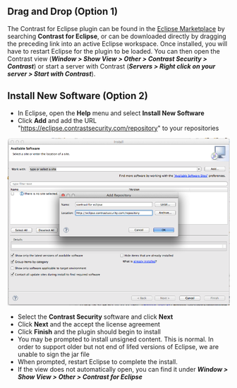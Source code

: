<!--
title: "Downloading Contrast for Eclipse"
description: "Instructions for Downloading and Installing Contrast for Eclipse"
tags: "Eclipse Download Installation"
-->

## Drag and Drop (Option 1)

The Contrast for Eclipse plugin can be found in the [Eclipse Marketplace](https://marketplace.eclipse.org/content/contrast-eclipse) by searching **Contrast for Eclipse**, or can be downloaded directly by dragging the preceding link into an active Eclipse workspace.
Once installed, you will have to restart Eclipse for the plugin to be loaded. You can then open the Contrast view (***Window > Show View > Other > Contrast Security > Contrast***) or start a server with Contrast (***Servers > Right click on your server > Start with Contrast***).

## Install New Software (Option 2)
* In Eclipse, open the **Help** menu and select **Install New Software**
* Click **Add** and add the URL "https://eclipse.contrastsecurity.com/repository" to your repositories 

<a href="assets/images/KB6-a02.png" rel="lightbox" title="Add Repository"><img class="thumbnail" src="assets/images/KB6-a02.png"/></a>

* Select the **Contrast Security** software and click **Next**
* Click **Next** and the accept the license agreement
* Click **Finish** and the plugin should begin to install
 * You may be prompted to install unsigned content. This is normal. In order to support older but not end of lifed versions of Eclipse, we are unable to sign the jar file
* When prompted, restart Eclipse to complete the install.
* If the view does not automatically open, you can find it under ***Window > Show View > Other > Contrast for Eclipse***  
